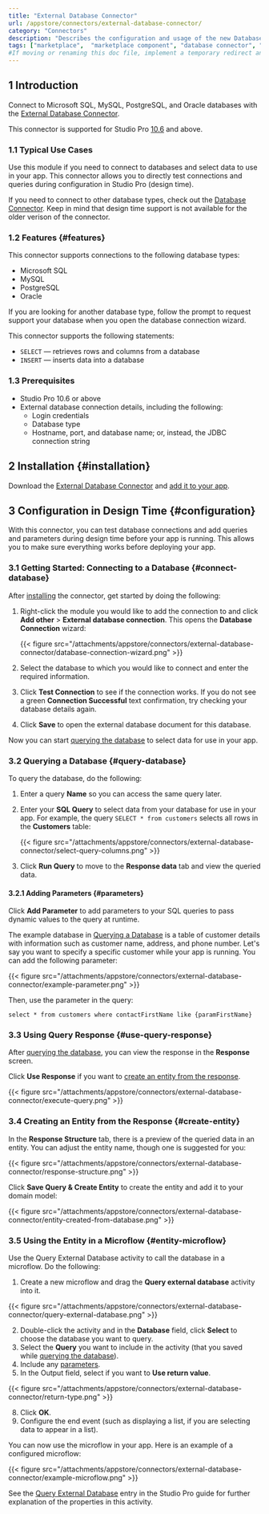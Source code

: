 ```yaml
---
title: "External Database Connector"
url: /appstore/connectors/external-database-connector/
category: "Connectors"
description: "Describes the configuration and usage of the new Database connector, which incorporates your external data directly in your Mendix app."
tags: ["marketplace",  "marketplace component", "database connector", "mendix 10", "studio pro 10", "query", "mssql", "mysql", "postgresql", "oracle", "new"]
#If moving or renaming this doc file, implement a temporary redirect and let the respective team know they should update the URL in the product. See Mapping to Products for more details. 
---
```


## 1 Introduction

Connect to Microsoft SQL, MySQL, PostgreSQL, and Oracle databases with the [External Database Connector](https://marketplace.mendix.com/link/component/216121).

This connector is supported for Studio Pro [10.6](/releasenotes/studio-pro/10.6/) and above. 

### 1.1 Typical Use Cases

Use this module if you need to connect to databases and select data to use in your app. This connector allows you to directly test connections and queries during configuration in Studio Pro (design time). 

If you need to connect to other database types, check out the [Database Connector](/appstore/connectors/database-connector/). Keep in mind that design time support is not available for the older verison of the connector.

### 1.2 Features {#features}

This connector supports connections to the following database types:

* Microsoft SQL
* MySQL
* PostgreSQL
* Oracle

If you are looking for another database type, follow the prompt to request support your database when you open the database connection wizard.

This connector supports the following statements:

* `SELECT` — retrieves rows and columns from a database
* `INSERT` — inserts data into a database  

### 1.3 Prerequisites

* Studio Pro 10.6 or above
* External database connection details, including the following:
    * Login credentials
    * Database type
    * Hostname, port, and database name; or, instead, the JDBC connection string

## 2 Installation {#installation}

Download the [External Database Connector](https://marketplace.mendix.com/link/component/216121) and [add it to your app](/appstore/overview/use-content/).

## 3 Configuration in Design Time {#configuration}

With this connector, you can test database connections and add queries and parameters during design time before your app is running. This allows you to make sure everything works before deploying your app.

### 3.1 Getting Started: Connecting to a Database {#connect-database}

After [installing](#installation) the connector, get started by doing the following:

1.  Right-click the module you would like to add the connection to and click **Add other** > **External database connection**. This opens the **Database Connection** wizard:

    {{< figure src="/attachments/appstore/connectors/external-database-connector/database-connection-wizard.png" >}}

2.  Select the database to which you would like to connect and enter the required information.

3.  Click **Test Connection** to see if the connection works. If you do not see a green **Connection Successful** text confirmation, try checking your database details again.

4.  Click **Save** to open the external database document for this database.

Now you can start [querying the database](#query-database) to select data for use in your app.

### 3.2 Querying a Database {#query-database}

To query the database, do the following:

1. Enter a query **Name** so you can access the same query later.
2. Enter your **SQL Query** to select data from your database for use in your app. For example, the query `SELECT * from customers` selects all rows in the **Customers** table:

    {{< figure src="/attachments/appstore/connectors/external-database-connector/select-query-columns.png" >}}
   
4. Click **Run Query** to move to the **Response data** tab and view the queried data.

#### 3.2.1 Adding Parameters {#parameters}

Click **Add Parameter** to add parameters to your SQL queries to pass dynamic values to the query at runtime. 

The example database in [Querying a Database](#query-database) is a table of customer details with information such as customer name, address, and phone number. Let's say you want to specify a specific customer while your app is running. You can add the following parameter:

{{< figure src="/attachments/appstore/connectors/external-database-connector/example-parameter.png" >}}

Then, use the parameter in the query:

`select * from customers where contactFirstName like {paramFirstName}`

### 3.3 Using Query Response {#use-query-response}

After [querying the database](#query-database), you can view the response in the **Response** screen. 

Click **Use Response** if you want to [create an entity from the response](#create-entity).

{{< figure src="/attachments/appstore/connectors/external-database-connector/execute-query.png" >}}

### 3.4 Creating an Entity from the Response {#create-entity}

In the **Response Structure** tab, there is a preview of the queried data in an entity. You can adjust the entity name, though one is suggested for you:

{{< figure src="/attachments/appstore/connectors/external-database-connector/response-structure.png" >}}

Click **Save Query & Create Entity** to create the entity and add it to your domain model:

{{< figure src="/attachments/appstore/connectors/external-database-connector/entity-created-from-database.png" >}}

### 3.5 Using the Entity in a Microflow {#entity-microflow}

Use the Query External Database activity to call the database in a microflow. Do the following:

1. Create a new microflow and drag the **Query external database** activity into it.

{{< figure src="/attachments/appstore/connectors/external-database-connector/query-external-database.png" >}}

2. Double-click the activity and in the **Database** field, click **Select** to choose the database you want to query.
3. Select the **Query** you want to include in the activity (that you saved while [querying the database](#query-database)).
4. Include any [parameters](#parameters).
5. In the Output field, select if you want to **Use return value**.

{{< figure src="/attachments/appstore/connectors/external-database-connector/return-type.png" >}}
 
8. Click **OK**.
9. Configure the end event (such as displaying a list, if you are selecting data to appear in a list). 

You can now use the microflow in your app. Here is an example of a configured microflow:

{{< figure src="/attachments/appstore/connectors/external-database-connector/example-microflow.png" >}}

See the [Query External Database](/refguide/query-external-database/) entry in the Studio Pro guide for further explanation of the properties in this activity.

